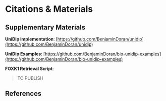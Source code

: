 # Citations & Materials

## Supplementary Materials

**UniDip implementation**:
[https://github.com/BenjaminDoran/unidip](https://github.com/BenjaminDoran/unidip)

**UniDip Examples**:
[https://github.com/BenjaminDoran/bio-unidip-examples](https://github.com/BenjaminDoran/bio-unidip-examples)

**FOXK1 Retrieval Script**:
> TO PUBLISH

## References
<!-- References are auto generated -->
